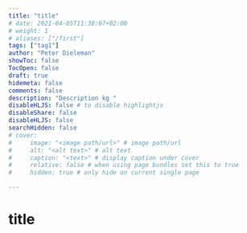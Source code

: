 ```yaml
---
title: "title"
# date: 2021-04-05T11:38:07+02:00
# weight: 1
# aliases: ["/first"]
tags: ["tag1"]
author: "Peter Dieleman"
showToc: false
TocOpen: false
draft: true
hidemeta: false
comments: false
description: "Description kg "
disableHLJS: false # to disable highlightjs
disableShare: false
disableHLJS: false
searchHidden: false
# cover:
#     image: "<image path/url>" # image path/url
#     alt: "<alt text>" # alt text
#     caption: "<text>" # display caption under cover
#     relative: false # when using page bundles set this to true
#     hidden: true # only hide on current single page

---
```


# title
